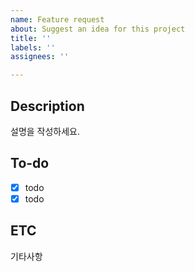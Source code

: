 ```yaml
---
name: Feature request
about: Suggest an idea for this project
title: ''
labels: ''
assignees: ''

---
```


## Description
설명을 작성하세요.

## To-do
-[x] todo
-[x] todo

## ETC
기타사항
